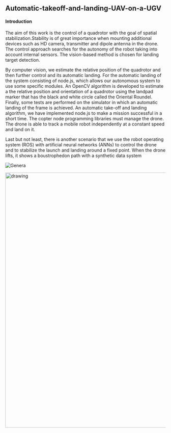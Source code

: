 ## Automatic-takeoff-and-landing-UAV-on-a-UGV

#### Introduction

The aim of this work is the control of a quadrotor with the goal of spatial stabilization.Stability is of great importance when mounting additional devices such as HD camera, transmitter and dipole antenna in the drone. The control approach searches for the autonomy of the robot taking into account internal sensors. The vision-based method is chosen for landing target detection.

By computer vision, we estimate the relative position of the quadrotor and then further control and its automatic landing. For the automatic landing of the system consisting of node.js, which allows our autonomous system to use some specific modules. An OpenCV algorithm is developed to estimate a the relative position and orientation of a quadrotor using the landpad marker that has the black and white circle called the Oriental Roundel. Finally, some tests are performed on the simulator in which an automatic landing of the frame is achieved. An automatic take-off and landing algorithm, we have implemented node.js to make a mission successful in a short time. The copter node programming libraries must manage the drone. The drone is able to track a mobile robot independently at a constant speed and land on it.


Last but not least, there is another scenario that we use the robot operating system (ROS) with artificial neural networks (ANNs) to control the drone and to stabilize the launch and landing around a fixed point. When the drone lifts, it shows a boustrophedon path with a synthetic data system

![Genera](https://user-images.githubusercontent.com/70905483/173815494-ec38095f-11bb-42a1-bc28-62dcd0b16a54.JPG)

<img src="https://user-images.githubusercontent.com/70905483/173815494-ec38095f-11bb-42a1-bc28-62dcd0b16a54.JPG" alt="drawing" width="800"/>

